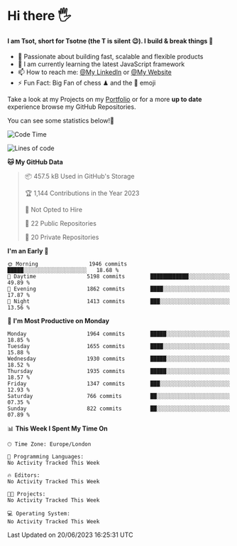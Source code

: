 # Hi there :raised_hand_with_fingers_splayed:
#### I am Tsot, short for Tsotne (the T is silent :wink:). I build & break things :space_invader:
- :telescope: Passionate about building fast, scalable and flexible products
- :seedling: I am currently learning the latest JavaScript framework 
- :mailbox: How to reach me: [@My LinkedIn](https://www.linkedin.com/in/tsotne-gvadzabia/) or [@My Website](https://tsotne.co.uk/contact)
- :zap: Fun Fact: Big Fan of chess ♟ and the 👾 emoji

Take a look at my Projects on my [Portfolio](https://tsotne.co.uk/) or for a more **up to date** experience browse my GitHub Repositories.

You can see some statistics below!:space_invader:
<!--START_SECTION:waka-->
![Code Time](http://img.shields.io/badge/Code%20Time-761%20hrs%202%20mins-blue)

![Lines of code](https://img.shields.io/badge/From%20Hello%20World%20I%27ve%20Written-5.6%20million%20lines%20of%20code-blue)

**🐱 My GitHub Data** 

> 📦 457.5 kB Used in GitHub's Storage 
 > 
> 🏆 1,144 Contributions in the Year 2023
 > 
> 🚫 Not Opted to Hire
 > 
> 📜 22 Public Repositories 
 > 
> 🔑 20 Private Repositories 
 > 
**I'm an Early 🐤** 

```text
🌞 Morning                1946 commits        █████░░░░░░░░░░░░░░░░░░░░   18.68 % 
🌆 Daytime                5198 commits        ████████████░░░░░░░░░░░░░   49.89 % 
🌃 Evening                1862 commits        ████░░░░░░░░░░░░░░░░░░░░░   17.87 % 
🌙 Night                  1413 commits        ███░░░░░░░░░░░░░░░░░░░░░░   13.56 % 
```
📅 **I'm Most Productive on Monday** 

```text
Monday                   1964 commits        █████░░░░░░░░░░░░░░░░░░░░   18.85 % 
Tuesday                  1655 commits        ████░░░░░░░░░░░░░░░░░░░░░   15.88 % 
Wednesday                1930 commits        █████░░░░░░░░░░░░░░░░░░░░   18.52 % 
Thursday                 1935 commits        █████░░░░░░░░░░░░░░░░░░░░   18.57 % 
Friday                   1347 commits        ███░░░░░░░░░░░░░░░░░░░░░░   12.93 % 
Saturday                 766 commits         ██░░░░░░░░░░░░░░░░░░░░░░░   07.35 % 
Sunday                   822 commits         ██░░░░░░░░░░░░░░░░░░░░░░░   07.89 % 
```


📊 **This Week I Spent My Time On** 

```text
🕑︎ Time Zone: Europe/London

💬 Programming Languages: 
No Activity Tracked This Week

🔥 Editors: 
No Activity Tracked This Week

🐱‍💻 Projects: 
No Activity Tracked This Week

💻 Operating System: 
No Activity Tracked This Week
```


 Last Updated on 20/06/2023 16:25:31 UTC
<!--END_SECTION:waka-->
